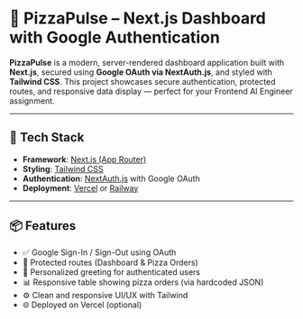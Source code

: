 # 🍕 PizzaPulse – Next.js Dashboard with Google Authentication

**PizzaPulse** is a modern, server-rendered dashboard application built with **Next.js**, secured using **Google OAuth via NextAuth.js**, and styled with **Tailwind CSS**. This project showcases secure authentication, protected routes, and responsive data display — perfect for your Frontend AI Engineer assignment.

---

## 🚀 Tech Stack

- **Framework**: [Next.js (App Router)](https://nextjs.org/)
- **Styling**: [Tailwind CSS](https://tailwindcss.com/)
- **Authentication**: [NextAuth.js](https://next-auth.js.org/) with Google OAuth
- **Deployment**: [Vercel](https://vercel.com/) or [Railway](https://railway.app/)

---

## 📦 Features

- ✅ Google Sign-In / Sign-Out using OAuth
- 🔐 Protected routes (Dashboard & Pizza Orders)
- 👋 Personalized greeting for authenticated users
- 📊 Responsive table showing pizza orders (via hardcoded JSON)
- ⚙️ Clean and responsive UI/UX with Tailwind
- 🌐 Deployed on Vercel (optional)




